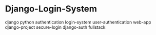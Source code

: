 # Django-Login-System
django python authentication login-system user-authentication web-app django-project secure-login django-auth fullstack
